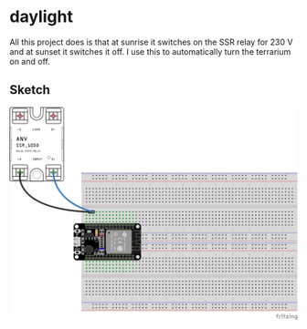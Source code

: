 # daylight

All this project does is that at sunrise it switches on the SSR relay for 230 V and at sunset it switches it off. I use this to automatically turn the terrarium on and off.

## Sketch

![Sketch](sketch.png "Sketch")
